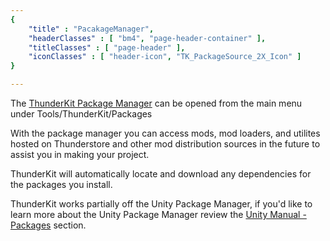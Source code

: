 ```yaml
---
{ 
	"title" : "PacakageManager",
	"headerClasses" : [ "bm4", "page-header-container" ],
	"titleClasses" : [ "page-header" ],
	"iconClasses" : [ "header-icon", "TK_PackageSource_2X_Icon" ]
}

---
```


The [ThunderKit Package Manager](menulink://Tools/ThunderKit/Packages) can be opened from the main menu under Tools/ThunderKit/Packages

With the package manager you can access mods, mod loaders, and utilites hosted on Thunderstore and other mod distribution sources in the future to assist you in making your project.

ThunderKit will automatically locate and download any dependencies for the packages you install.

ThunderKit works partially off the Unity Package Manager, if you'd like to learn more about the Unity Package Manager review the [Unity Manual - Packages](https://docs.unity3d.com/Manual/PackagesList.html) section.